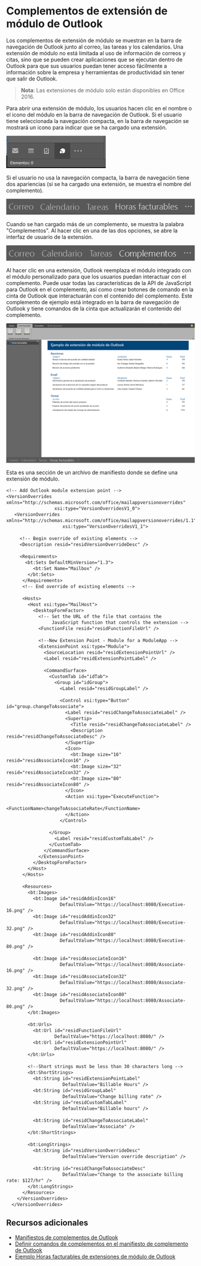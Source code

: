 # <a name="module-extension-outlook-add-ins"></a>Complementos de extensión de módulo de Outlook 

Los complementos de extensión de módulo se muestran en la barra de navegación de Outlook junto al correo, las tareas y los calendarios. Una extensión de módulo no está limitada al uso de información de correos y citas, sino que se pueden crear aplicaciones que se ejecutan dentro de Outlook para que sus usuarios puedan tener acceso fácilmente a información sobre la empresa y herramientas de productividad sin tener que salir de Outlook.

> **Nota**: Las extensiones de módulo solo están disponibles en Office 2016.

Para abrir una extensión de módulo, los usuarios hacen clic en el nombre o el icono del módulo en la barra de navegación de Outlook. Si el usuario tiene seleccionada la navegación compacta, en la barra de navegación se mostrará un icono para indicar que se ha cargado una extensión.

![Muestra la barra de navegación compacta después de cargar una extensión de módulo en Outlook.](../../images/outlook-module-navigationbar-compact.png)

Si el usuario no usa la navegación compacta, la barra de navegación tiene dos apariencias (si se ha cargado una extensión, se muestra el nombre del complemento).

![Muestra la barra de navegación expandida después de cargar una extensión de módulo en Outlook.](../../images/outlook-module-navigationbar-one.png)

Cuando se han cargado más de un complemento, se muestra la palabra "Complementos". Al hacer clic en una de las dos opciones, se abre la interfaz de usuario de la extensión.

![Muestra la barra de navegación expandida después de cargar más de una extensión de módulo en Outlook.](../../images/outlook-module-navigationbar-more.png)

Al hacer clic en una extensión, Outlook reemplaza el módulo integrado con el módulo personalizado para que los usuarios puedan interactuar con el complemento. Puede usar todas las características de la API de JavaScript para Outlook en el complemento, así como crear botones de comando en la cinta de Outlook que interactuarán con el contenido del complemento. Este complemento de ejemplo está integrado en la barra de navegación de Outlook y tiene comandos de la cinta que actualizarán el contenido del complemento.

![Muestra la interfaz de usuario de una extensión de módulo](../../images/outlook-module-extension.png)

Esta es una sección de un archivo de manifiesto donde se define una extensión de módulo.

    <!-- Add Outlook module extension point -->
    <VersionOverrides xmlns="http://schemas.microsoft.com/office/mailappversionoverrides"
                      xsi:type="VersionOverridesV1_0">
       <VersionOverrides xmlns="http://schemas.microsoft.com/office/mailappversionoverrides/1.1"
                         xsi:type="VersionOverridesV1_1">

         <!-- Begin override of existing elements -->
         <Description resid="residVersionOverrideDesc" />
    
         <Requirements>
           <bt:Sets DefaultMinVersion="1.3">
              <bt:Set Name="Mailbox" />
            </bt:Sets>
          </Requirements>
          <!-- End override of existing elements -->

          <Hosts>
            <Host xsi:type="MailHost">
              <DesktopFormFactor>
                <!-- Set the URL of the file that contains the
                     JavaScript function that controls the extension -->
                <FunctionFile resid="residFunctionFileUrl" />
    
                <!--New Extension Point - Module for a ModuleApp -->
                <ExtensionPoint xsi:type="Module">
                  <SourceLocation resid="residExtensionPointUrl" />
                  <Label resid="residExtensionPointLabel" />
    
                  <CommandSurface>
                    <CustomTab id="idTab">
                      <Group id="idGroup">
                        <Label resid="residGroupLabel" />
    
                        <Control xsi:type="Button" id="group.changeToAssociate">
                          <Label resid="residChangeToAssociateLabel" />
                          <Supertip>
                            <Title resid="residChangeToAssociateLabel" />
                            <Description resid="residChangeToAssociateDesc" />
                          </Supertip>
                          <Icon>
                            <bt:Image size="16" resid="residAssociateIcon16" />
                            <bt:Image size="32" resid="residAssociateIcon32" />
                            <bt:Image size="80" resid="residAssociateIcon80" />
                          </Icon>
                          <Action xsi:type="ExecuteFunction">
                            <FunctionName>changeToAssociateRate</FunctionName>
                          </Action>
                        </Control>
                        
                    </Group>
                      <Label resid="residCustomTabLabel" />
                    </CustomTab>
                  </CommandSurface>
                </ExtensionPoint>
              </DesktopFormFactor>
            </Host>
          </Hosts>
    
          <Resources>
            <bt:Images>
              <bt:Image id="residAddinIcon16" 
                        DefaultValue="https://localhost:8080/Executive-16.png" />
              <bt:Image id="residAddinIcon32" 
                        DefaultValue="https://localhost:8080/Executive-32.png" />
              <bt:Image id="residAddinIcon80" 
                        DefaultValue="https://localhost:8080/Executive-80.png" />
            
              <bt:Image id="residAssociateIcon16" 
                        DefaultValue="https://localhost:8080/Associate-16.png" />
              <bt:Image id="residAssociateIcon32" 
                        DefaultValue="https://localhost:8080/Associate-32.png" />
              <bt:Image id="residAssociateIcon80" 
                        DefaultValue="https://localhost:8080/Associate-80.png" />
            </bt:Images>
    
            <bt:Urls>
              <bt:Url id="residFunctionFileUrl" 
                      DefaultValue="https://localhost:8080/" />
              <bt:Url id="residExtensionPointUrl" 
                      DefaultValue="https://localhost:8080/" />
            </bt:Urls>
    
            <!--Short strings must be less than 30 characters long -->
            <bt:ShortStrings>
              <bt:String id="residExtensionPointLabel" 
                         DefaultValue="Billable Hours" />
              <bt:String id="residGroupLabel" 
                         DefaultValue="Change billing rate" />
              <bt:String id="residCustomTabLabel" 
                         DefaultValue="Billable hours" />
    
              <bt:String id="residChangeToAssociateLabel" 
                         DefaultValue="Associate" />
            </bt:ShortStrings>
    
            <bt:LongStrings>
              <bt:String id="residVersionOverrideDesc" 
                         DefaultValue="Version override description" />
    
              <bt:String id="residChangeToAssociateDesc" 
                         DefaultValue="Change to the associate billing rate: $127/hr" />
            </bt:LongStrings>
          </Resources>
        </VersionOverrides>
      </VersionOverrides>

## <a name="additional-resources"></a>Recursos adicionales

* [Manifiestos de complementos de Outlook](manifests/manifests.md)
* [Definir comandos de complementos en el manifiesto de complemento de Outlook](manifests/define-add-in-commands.md)
* [Ejemplo Horas facturables de extensiones de módulo de Outlook](https://github.com/OfficeDev/Outlook-Add-in-JavaScript-ModuleExtension)
